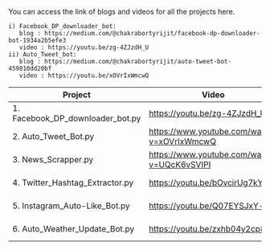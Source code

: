 You can access the link of blogs and videos for all the projects here.

    i) Facebook_DP_downloader_bot:
       blog : https://medium.com/@chakrabortyrijit/facebook-dp-downloader-bot-1934a2b5efe3 
       video : https://youtu.be/zg-4ZJzdH_U
    ii) Auto_Tweet_bot:
       blog : https://medium.com/@chakrabortyrijit/auto-tweet-bot-459810dd20bf
       video : https://youtu.be/xOVrIxWmcwQ

                            
| Project  | Video | Blog |
| ------------- | ------------- | ------------- |
| 1. Facebook_DP_downloader_bot.py  | https://youtu.be/zg-4ZJzdH_U  | https://medium.com/@chakrabortyrijit/facebook-dp-downloader-bot-1934a2b5efe3  |
| 2. Auto_Tweet_Bot.py  | https://www.youtube.com/watch?v=xOVrIxWmcwQ  | https://medium.com/@chakrabortyrijit/auto-tweet-bot-459810dd20bf  |
| 3. News_Scrapper.py  | https://www.youtube.com/watch?v=UQcK6vSVIPI  | https://medium.com/@chakrabortyrijit/top-5-news-extracting-bot-12f7abe20f22  |
| 4. Twitter_Hashtag_Extractor.py  | https://youtu.be/bOvcirUg7kY  | https://medium.com/@chakrabortyrijit/twitter-hashtags-47e3cbda3975  |
| 5. Instagram_Auto-Like_Bot.py  | https://youtu.be/Q07EYSJxY-o |  https://medium.com/@chakrabortyrijit/instagram-auto-like-bot-faa60beb6057  |
| 6. Auto_Weather_Update_Bot.py  | https://youtu.be/zxhb04y2cp8 |  https://medium.com/@chakrabortyrijit/instagram-auto-like-bot-faa60beb6057  |
